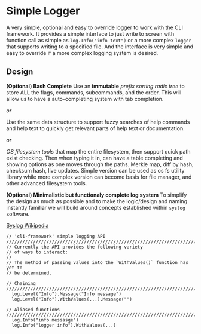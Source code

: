 # Simple Logger
A very simple, optional and easy to override logger to work with the CLI
framework. It provides a simple interface to just write to screen with
function call as simple as `log.Info("info text")` or a more complex
`logger` that supports writing to a specified file. And the interface
is very simple and easy to override if a more complex logging system
is desired. 

## Design

**(Optional) Bash Complete**
Use an **immutable** *prefix sorting radix tree* to store ALL the 
flags, commands, subcommands, and the order. This will allow 
us to have a auto-completing system with tab completion. 

  _or_ 

Use the same data structure to support fuzzy searches of help
commands and help text to quickly get relevant parts of help
text or documentation.

  _or_ 

*OS filesystem tools* that map the entire filesystem, then support
quick path exist checking. Then when typing it in, can have a table
completing and showing options as one moves through the paths. 
Merkle map, diff by hash, checksum hash, live updates. Simple
version can be used as os fs utility library while more
complex version can become basis for file manager, and other
advanced filesystem tools.


**(Optional) Minimalistic but functionaly complete log system**
To simplify the design as much as possible and to make the logic/design
and naming instantly familiar we will build around concepts established
within `syslog` software.

[Syslog Wikipedia](https://en.wikipedia.org/wiki/Syslog#Severity_levels)

```
// 'cli-framework' simple logging API
///////////////////////////////////////////////////////////////////////////////
// Currently the API provides the following variety 
// of ways to interact:
//
// The method of passing values into the `WithValues()` function has yet to
// be determined.

// Chaining
///////////////////////////////////////////////////////////////////////////////
  log.Level("Info").Message("Info message")
  log.Level("Info").WithValues(...).Message("")

// Aliased functions
///////////////////////////////////////////////////////////////////////////////
  log.Info("info messasge")
  log.Info("logger info").WithValues(...)

```
